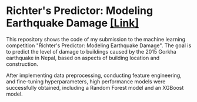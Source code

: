 # Richter's Predictor: Modeling Earthquake Damage [[Link]](https://www.drivendata.org/competitions/57/nepal-earthquake/)

This repository shows the code of my submission to the machine learning competition "Richter's Predictor: Modeling Earthquake Damage". The goal is to predict the level of damage to buildings caused by the 2015 Gorkha earthquake in Nepal, based on aspects of building location and construction.

After implementing data preprocessing, conducting feature engineering, and fine-tuning hyperparameters, high performance models were successfully obtained, including a Random Forest model and an XGBoost model. 
